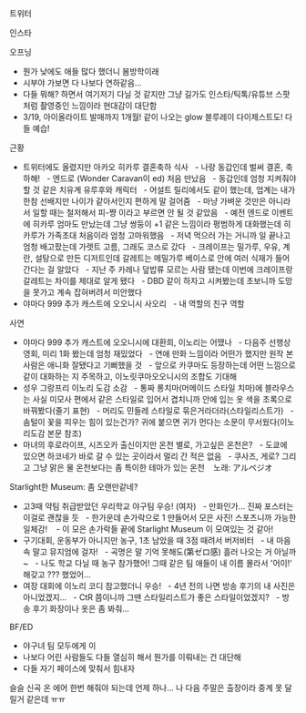 



트위터





인스타

오프닝
- 뭔가 낮에도 애들 많다 했더니 봄방학이래
- 시부야 가보면 다 나보다 연하같음...
- 다들 뭐해? 하면서 여기저기 다닐 것 같지만 그냥 길가도 인스타/틱톡/유튜브 스팟처럼 촬영중인 느낌이라 현대감이 대단함
- 3/19, 아이올라이트 발매까지 1개월! 같이 나오는 glow 블루레이 다이제스트도! 다들 예습!

근황
- 트위터에도 올렸지만 아카오 히카루 결혼축하 식사
  - 나랑 동갑인데 벌써 결혼, 축하해!
  - 엔드로 (Wonder Caravan이 ed) 처음 만났음
  - 동갑인데 엄청 지켜줘야 할 것 같은 치유계 유루후와 캐릭터
  - 어설트 릴리에서도 같이 했는데, 업계는 내가 한참 선배지만 나이가 같아서인지 편하게 말 걸어줌
  - 마냥 가벼운 것만은 아니라서 일할 때는 철저해서 피-쨩 이라고 부르면 안 될 것 같았음
  - 예전 엔드로 이벤트에 히카루 엄마도 만났는데 그냥 쌍둥이 +1 같은 느낌이라 평범하게 대화했는데 히카루가 가족초대 처음이라 엄청 고마워했음
  - 저녁 먹으러 가는 거니까 일 끝나고 엄청 배고팠는데 가렛트 고름, 그래도 코스로 갔다
  - 크레이프는 밀가루, 우유, 계란, 설탕으로 만든 디저트인데 갈레트는 메밀가루 베이스로 안에 여러 식재가 들어간다는 걸 알았다
  - 지난 주 카레나 덮밥류 모르는 사람 됐는데 이번에 크레이프랑 갈레트는 차이를 제대로 알게 됐다
  - DBD 같이 하자고 시켜봤는데 초보니까 도망을 못가고 계속 잡혀버려서 미안했다
- 야마다 999 추가 캐스트에 오오니시 사오리
  - 내 역할의 친구 역할

사연
- 야마다 999 추가 캐스트에 오오니시에 대환희, 이노리는 어땠나
  - 다음주 선행상영회, 미리 1화 봤는데 엄청 재밌었다
  - 연애 만화 느낌이라 어떤가 했지만 원작 본 사람은 애니화 잘됐다고 기뻐했을 것
  - 앞으로 카쿠마도 등장하는데 어떤 느낌으로 같이 대화하는 지 주목하고, 이노릿쿠마오오니시의 조합도 기대해
- 성우 그랑프리 이노리 도감 소감
  - 통짜 롱치마(머메이드 스타일 치마)에 블라우스는 사실 미모사 편에서 같은 스타일로 입어서 겹치니까 안에 입는 옷 색을 초록으로 바꿔봤다(줄기 표현)
  - 머리도 민들레 스타일로 묶은거라더라(스타일리스트가)
  - 솜털이 꽃을 피우는 힘이 있는건가? 귀에 붙으면 귀가 먼다는 소문이 무서웠다(이노리도감 본문 참조)
- 마녀의 후로라이프, 시즈오카 출신이지만 온천 별로, 가고싶은 온천은?
  - 도쿄에 있으면 하코네가 바로 갈 수 있는 곳이라서 멀리 간 적은 없음
  - 쿠사즈, 게로? 그리고 그냥 맑은 물 온천보다는 좀 특이한 테마가 있는 온천
  
노래: アルペジオ

Starlight한 Museum: 좀 오랜만같네?
- 고3때 약팀 취급받았던 우리학교 야구팀 우승! (여자)
  - 만화인가... 진짜 포스터는 이걸로 괜찮을 듯
  - 한가운데 손가락으로 1 만들어서 모은 사진! 스포츠니까 가능한 일체감! 
  - 이 모은 손가락들 끝에 Starlight Museum 이 모여있는 것 같아!
- 구기대회, 운동부가 아니지만 농구, 1초 남았을 때 3점 때려서 버저비터
  - 내 마음 속 말고 뮤지엄에 걸자!
  - 곡명은 말 기억 못해도(第ゼロ感) 흘러 나오는 거 아닐까~
  - 나도 학교 다닐 때 농구 참가했어! 그때 같은 팀 애들이 내 이름 몰라서 '어이!' 해갖고 ??? 했었어...
- 여장 대회에 이노리 코디 참고했더니 우승!
  - 4년 전의 나면 방송 후기의 내 사진은 아니었겠지...
  - CtR 쯤이니까 그땐 스타일리스트가 좋은 스타일이었겠지?
  - 방송 후기 화장이나 옷은 좀 봐줘...

BF/ED
- 야구녀 팀 모두에게 이 
- 나보다 어린 사람들도 다들 열심히 해서 뭔가를 이뤄내는 건 대단해
- 다들 자기 페이스에 맞춰서 힘내자

슬슬 신곡 온 에어 한번 해줘야 되는데 언제 하나...
나 다음 주말은 출장이라 중계 못 달릴거 같은데 ㅠㅠ
